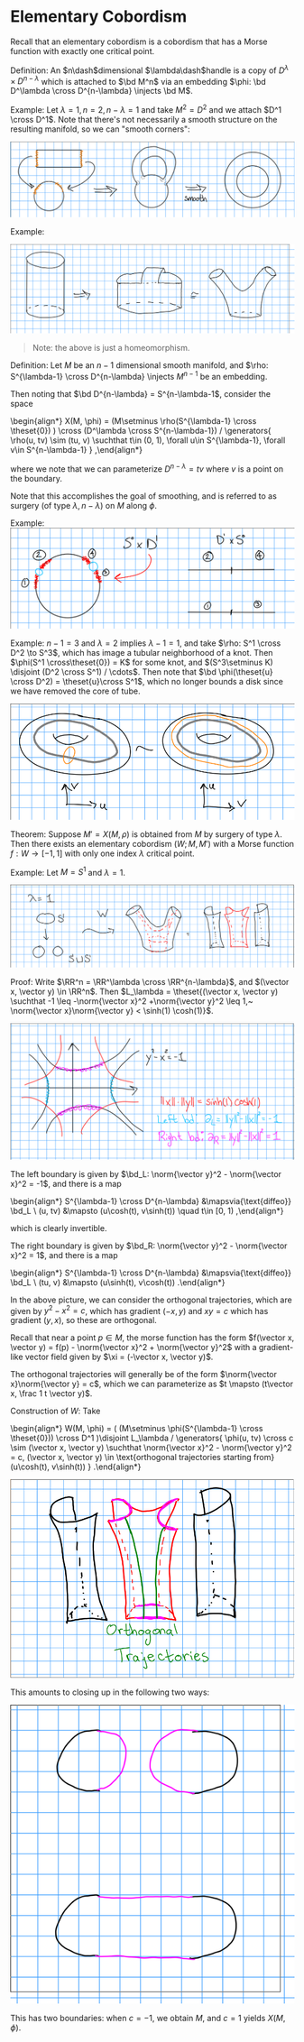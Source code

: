 # Elementary Cobordism

Recall that an elementary cobordism is a cobordism that has a Morse function with exactly one critical point.

Definition:
An $n\dash$dimensional $\lambda\dash$handle is a copy of $D^{\lambda} \times D^{n-\lambda}$ which is attached to $\bd M^n$ via an embedding $\phi: \bd D^\lambda \cross D^{n-\lambda} \injects \bd M$.


Example:
Let $\lambda = 1, n = 2, n-\lambda = 1$ and take $M^2 = D^2$ and we attach $D^1 \cross D^1$.
Note that there's not necessarily a smooth structure on the resulting manifold, so we can "smooth corners":


![Image](figures/2020-01-21-11:09.png)

Example:

![Image](figures/2020-01-21-11:12.png)

> Note: the above is just a homeomorphism.

Definition:
Let $M$ be an $n-1$ dimensional smooth manifold, and $\rho: S^{\lambda-1} \cross D^{n-\lambda} \injects $M^{n-1}$ be an embedding.

Then noting that $\bd D^{n-\lambda} = S^{n-\lambda-1$, consider the space

\begin{align*}
X(M, \phi) = (M\setminus \rho(S^{\lambda-1} \cross \theset{0}) ) \cross (D^\lambda \cross S^{n-\lambda-1}) / \generators{ \rho(u, tv) \sim (tu, v) \suchthat t\in (0, 1), \forall u\in S^{\lambda-1}, \forall v\in S^{n-\lambda-1} }
,\end{align*}

where we note that we can parameterize $D^{n-\lambda} = tv$ where $v$ is a point on the boundary.

Note that this accomplishes the goal of smoothing, and is referred to as surgery (of type $\lambda, n-\lambda$) on $M$ along $\phi$.

Example:
![Image](figures/2020-01-21-11:30.png)

Example:
$n-1 = 3$ and $\lambda = 2$ implies $\lambda-1 = 1$, and take $\rho: S^1 \cross D^2 \to S^3$, which has image a tubular neighborhood of a knot.
Then $\phi(S^1 \cross\theset{0}) = K$ for some knot, and $(S^3\setminus K) \disjoint (D^2 \cross S^1) / \cdots$.
Then note that $\bd \phi(\theset{u} \cross D^2) = \theset{u}\cross S^1$, which no longer bounds a disk since we have removed the core of tube.

![Image](figures/2020-01-21-11:42.png)

Theorem:
Suppose $M' = X(M, \rho)$ is obtained from $M$ by surgery of type $\lambda$. 
Then there exists an elementary cobordism $(W; M, M')$ with a Morse function $f: W \to [-1, 1]$ with only one index $\lambda$ critical point.

Example:
Let $M=S^1$ and $\lambda = 1$.

![Image](figures/2020-01-21-11:49.png)

Proof:
Write $\RR^n = \RR^\lambda \cross \RR^{n-\lambda}$, and $(\vector x, \vector y) \in \RR^n$.
Then $L_\lambda = \theset{(\vector x, \vector y) \suchthat -1 \leq -\norm{\vector x}^2 +\norm{\vector y}^2 \leq 1,~ \norm{\vector x}\norm{\vector y} < \sinh(1) \cosh(1)}$.

![Image](figures/2020-01-21-11:54.png)

The left boundary is given by $\bd_L: \norm{\vector y}^2 - \norm{\vector x}^2 = -1$, and there is a map

\begin{align*}
S^{\lambda-1} \cross D^{n-\lambda} &\mapsvia{\text{diffeo}} \bd_L \\
(u, tv) &\mapsto (u\cosh(t), v\sinh(t)) \quad t\in [0, 1)
,\end{align*}

which is clearly invertible.

The right boundary is given by $\bd_R: \norm{\vector y}^2 - \norm{\vector x}^2 = 1$, and there is a map

\begin{align*}
S^{\lambda-1} \cross D^{n-\lambda} &\mapsvia{\text{diffeo}} \bd_L \\
(tu, v) &\mapsto (u\sinh(t), v\cosh(t))
.\end{align*}

In the above picture, we can consider the orthogonal trajectories, which are given by $y^2 - x^2 = c$, which has gradient $(-x, y)$ and $xy = c$ which has gradient $(y, x)$, so these are orthogonal.

Recall that near a point $p\in M$, the morse function has the form $f(\vector x, \vector y) = f(p) - \norm{\vector x}^2 + \norm{\vector y}^2$ with a gradient-like vector field given by $\xi = (-\vector x, \vector y)$.

The orthogonal trajectories will generally be of the form $\norm{\vector x}\norm{\vector y} = c$, which we can parameterize as $t \mapsto (t\vector x, \frac 1 t \vector y)$.

Construction of $W$:
Take 

\begin{align*}
W(M, \phi) = ( (M\setminus \phi(S^{\lambda-1} \cross \theset{0})) \cross D^1 )\disjoint L_\lambda / \generators{ \phi(u, tv) \cross c \sim (\vector x, \vector y) \suchthat \norm{\vector x}^2 - \norm{\vector y}^2 = c, (\vector x, \vector y) \in \text{orthogonal trajectories starting from} (u\cosh(t), v\sinh(t)) }
.\end{align*}

![Image](figures/2020-01-21-12:10.png)

This amounts to closing up in the following two ways:

![Image](figures/2020-01-21-12:14.png)

This has two boundaries: when $c = -1$, we obtain $M$, and $c=1$ yields $X(M, \phi)$.

